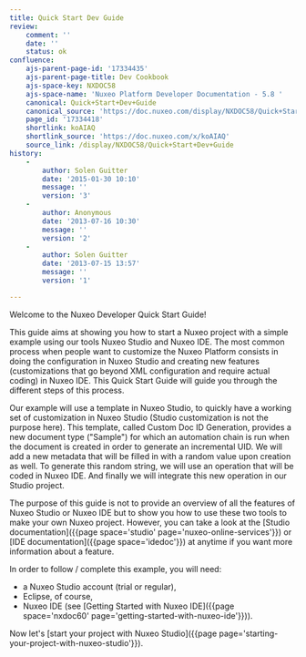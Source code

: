 ```yaml
---
title: Quick Start Dev Guide
review:
    comment: ''
    date: ''
    status: ok
confluence:
    ajs-parent-page-id: '17334435'
    ajs-parent-page-title: Dev Cookbook
    ajs-space-key: NXDOC58
    ajs-space-name: 'Nuxeo Platform Developer Documentation - 5.8 '
    canonical: Quick+Start+Dev+Guide
    canonical_source: 'https://doc.nuxeo.com/display/NXDOC58/Quick+Start+Dev+Guide'
    page_id: '17334418'
    shortlink: koAIAQ
    shortlink_source: 'https://doc.nuxeo.com/x/koAIAQ'
    source_link: /display/NXDOC58/Quick+Start+Dev+Guide
history:
    - 
        author: Solen Guitter
        date: '2015-01-30 10:10'
        message: ''
        version: '3'
    - 
        author: Anonymous
        date: '2013-07-16 10:30'
        message: ''
        version: '2'
    - 
        author: Solen Guitter
        date: '2013-07-15 13:57'
        message: ''
        version: '1'

---
```

Welcome to the Nuxeo Developer Quick Start Guide!

This guide aims at showing you how to start a Nuxeo project with a simple example using our tools Nuxeo Studio and Nuxeo IDE. The most common process when people want to customize the Nuxeo Platform consists in doing the configuration in Nuxeo Studio and creating new features (customizations that go beyond XML configuration and require actual coding) in Nuxeo IDE. This Quick Start Guide will guide you through the different steps of this process.

Our example will use a template in Nuxeo Studio, to quickly have a working set of customization in Nuxeo Studio (Studio customization is not the purpose here). This template, called Custom Doc ID Generation, provides a new document type ("Sample") for which an automation chain is run when the document is created in order to generate an incremental UID. We will add a new metadata that will be filled in with a random value upon creation as well. To generate this random string, we will use an operation that will be coded in Nuxeo IDE. And finally we will integrate this new operation in our Studio project.

The purpose of this guide is not to provide an overview of all the features of Nuxeo Studio or Nuxeo IDE but to show you how to use these two tools to make your own Nuxeo project. However, you can take a look at the [Studio documentation]({{page space='studio' page='nuxeo-online-services'}}) or [IDE documentation]({{page space='idedoc'}}) at anytime if you want more information about a feature.

In order to follow / complete this example, you will need:

*   a Nuxeo Studio account (trial or regular),
*   Eclipse, of course,
*   Nuxeo IDE (see [Getting Started with Nuxeo IDE]({{page space='nxdoc60' page='getting-started-with-nuxeo-ide'}})).

Now let's [start your project with Nuxeo Studio]({{page page='starting-your-project-with-nuxeo-studio'}}).

&nbsp;

&nbsp;